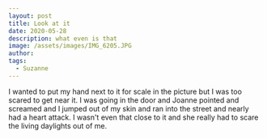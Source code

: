 ```yaml
---
layout: post
title: Look at it
date: 2020-05-28
description: what even is that
image: /assets/images/IMG_6205.JPG
author: 
tags: 
  - Suzanne
---
```


I wanted to put my hand next to it for scale in the picture but I was too scared
to get near it. I was going in the door and Joanne pointed and screamed and I jumped
out of my skin and ran into the street and nearly had a heart attack. I wasn't even that 
close to it and she really had to scare the living daylights out of me.